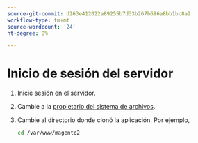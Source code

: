 ```yaml
---
source-git-commit: d263e412022a89255b7d33b267b696a8bb1bc8a2
workflow-type: tm+mt
source-wordcount: '24'
ht-degree: 8%

---
```

# Inicio de sesión del servidor

1. Inicie sesión en el servidor.
1. Cambie a la [propietario del sistema de archivos](../installation/prerequisites/file-system/overview.md).
1. Cambie al directorio donde clonó la aplicación. Por ejemplo,

   ```bash
   cd /var/www/magento2
   ```
